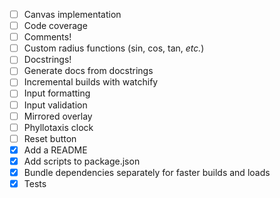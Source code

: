 - [ ] Canvas implementation
- [ ] Code coverage
- [ ] Comments!
- [ ] Custom radius functions (sin, cos, tan, _etc._)
- [ ] Docstrings!
- [ ] Generate docs from docstrings
- [ ] Incremental builds with watchify
- [ ] Input formatting
- [ ] Input validation
- [ ] Mirrored overlay
- [ ] Phyllotaxis clock
- [ ] Reset button
- [x] Add a README
- [x] Add scripts to package.json
- [x] Bundle dependencies separately for faster builds and loads
- [x] Tests
